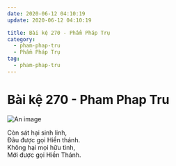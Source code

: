 ```yaml
---
date: 2020-06-12 04:10:19
update: 2020-06-12 04:10:19

title: Bài kệ 270 - Phẩm Pháp Trụ
category:
  - pham-phap-tru
  - Phẩm Pháp Trụ
tag:
  - pham-phap-tru
---
```


# Bài kệ 270 - Pham Phap Tru

![An image](/img/pham-phap-tru/pham-phap-tru-270.jpg)

Còn sát hại sinh linh,<br>Ðâu được gọi Hiền thánh.<br>Không hại mọi hữu tình,<br>Mới được gọi Hiền Thánh.<br>
